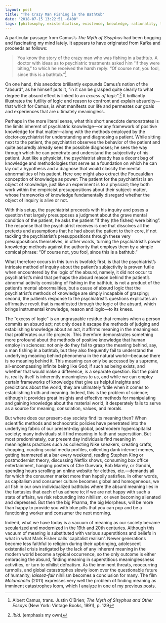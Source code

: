 ```yaml
---
layout: post
title: "The Crazy Man Fishing in the Bathtub"
date: "2018-07-15 13:22:51 -0400"
tags: [philosophy, existentialism, existence, knowledge, rationality, truth, religion]
---
```



A particular passage from Camus’s *The Myth of Sisyphus* had been bogging and fascinating my mind lately. It appears to have originated from Kafka and proceeds as follows:

> You know the story of the crazy man who was fishing in a bathtub. A doctor with ideas as to psychiatric treatments asked him “if they were biting,” to which he received the harsh reply: “Of course not, you fool, since this is a bathtub.”[^1]

On one hand, this anecdote brilliantly expounds Camus’s notion of the “absurd”, as he himself puts it, “in it can be grasped quite clearly to what degree the absurd effect is linked to an *excess of logic*”.[^2] It brilliantly illustrates the futility of logic and reason to confront and explain absurdity—that which for Camus, is what manifests our life and permeates our goals and experiences that are ultimately meaningless.


<!--
“For and absurd man it is more educative than all libraries”[^3]


-->


Perhaps in the more literal sense, what this short anecdote demonstrates is the limits inherent of psychiatric knowledge—or any framework of positive knowledge for that matter—along with the methods employed by the doctor-psychiatrist for understanding and diagnosing a patient. While sitting next to the patient, the psychiatrist observes the behavior of the patient and quite assuredly already sees the possible diagnoses; he sees the way through which he can penetrate and understand the subjectivity of his patient. Just like a physicist, the psychiatrist already has a decent bag of knowledge and methodologies that serve as a foundation on which he can lay out a hypothesis and a diagnose that would classify the mental abnormalities of his patient. Here one might also extract the Foucauldian conception of knowledge as power: The patient for the psychiatrist is an object of knowledge, just like an experiment is to a physicist; they both work within the empiricist presuppositions about their subject-matter, whose frameworks of knowledge fundamentally disregard whether the object of inquiry is alive or not.

With this setup, the psychiatrist proceeds with his inquiry and poses a question that largely presupposes a judgment about the grave mental condition of the patient, he asks the patient “if they (the fishes) were biting”. The response that the psychiatrist receives is one that dissolves all the pretexts and assumptions that he had about the patient to their core, if not tackling the psychiatrist’s presuppositions through these very presuppositions themselves, in other words, turning the psychiatrist’s power knowledge methods against the authority that employs them by a simple comical phrase: “Of course not, you fool, since this is a bathtub.”

What therefore occurs in this turn is twofold; first, is that the psychiatrist’s intricate method of inquiry about the patient’s subjectivity is proven futile when encountered by the logic of the absurd, namely, it did not occur to psychiatrist’s mind that perhaps the absurd reason behind the patient’s abnormal activity consisting of fishing in the bathtub, is not a product of the patient’s mental abnormalities, but a cause of absurd logic that the psychiatrist’s methods of knowledge are simply incapable of grasping; second, the patients response to the psychiatrist’s questions explicates an affirmative revolt that is manifested through the logic of the absurd, which brings instrumental knowledge, reason and logic—to its knees.    

The “excess of logic” is an ungraspable residue that remains when a person commits an absurd act; not only does it escape the methods of judging and establishing knowledge about an act, it affirms meaning in the meaningless that proliferates our life projects. This therefore demonstrates something more profound about the methods of positive knowledge that human employ in sciences: not only do they fail to grasp the meaning behind, say, a man fishing in a bathtub, but they also frequently fail to understand the underlying meaning behind phenomena in the natural world—because there is no meaning behind it. This meaning can only be accessed by a supreme, all-encompassing infinite being like God; if such as being exists, and whether that would make a difference, is a separate question. But the point is, reality itself is inherently meaningless *to us*, and while we can employ certain frameworks of knowledge that give us helpful insights and predictions about the world, they are ultimately futile when it comes to establishing truth and meaning. Indeed, this is the problem of science; although it provides great insights and effective methods for manipulating and gaining knowledge about the material world, it desperately fails to serve as a source for meaning, consolation, values, and morals.

But where does our present-day society find its meaning then? When scientific methods and technocratic policies have penetrated into the underlying fabric of our present-day global, postmodern hypercapitalist society; many individuals still find meaning in faith and superstition. But most predominately, our present day individuals find meaning in meaningless practices such as collecting Nike sneakers, creating crafts, shopping, curating social media profiles, collecting dank internet memes, getting hammered at a bar every weekend, reading Stephen King or postmodernist theory, discussing Netflix shows, consuming box office entertainment, hanging posters of Che Guevara, Bob Marely, or Gandhi, spending hours scrolling an online website for clothes, etc.—demands all for which the consumer market more than happily satisfies. In other words, as capitalism and consumer culture becomes global and homogeneous, we all fish in our own individualized bathtubs where the absurd meaning lies in the fantasies that each of us adhere to; if we are not happy with such a state of affairs, we risk rebounding into nihilism, or even becoming alienated and depressed. But then the big Pharma, the big Morpheus, will be more than happy to provide you with blue pills that you can pop and be a functioning worker and consumer the next morning.

Indeed, what we have today is a vacuum of meaning as our society became secularized and modernized in the 19th and 20th centuries. Although this vacuum of meaning is substituted with various superstitions and beliefs in what in what Mark Fisher calls 'capitalist realism'. Newer generations become less faithful to religion during their upbringing, adolescent existential crisis instigated by the lack of any inherent meaning in the modern world become a typical occurrence, so the only outcome is either embracing the absurd, finding meaning in superstitious meaninglessness activities, or turn to nihilist defeatism. As the imminent threats, reoccurring turmoils, and global catastrophes slowly loom over the questionable future of humanity; *laissez-fair* nihilism becomes a conclusion for many. The film *Melancholia* (2011) expresses very well the problem of finding meaning as imminent catastrophes loom, which I analyze in [one of my previous posts](http://mbrav.com/blog/2018/06/god-and-consolation-in-melancholia).


[^1]: Albert Camus, trans. Justin O’Brien; *The Myth of Sisyphus and Other Essays* (New York: Vintage Books, 1991), p. 129
[^2]: *Ibid.* (emphasis my own)
[^3]: Camus, *Myth of Sisyphus*, p.99
